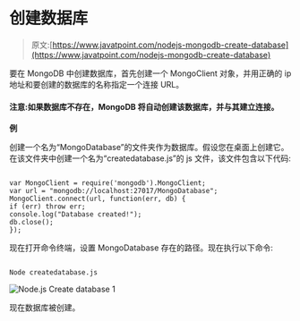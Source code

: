 # 创建数据库

> 原文:[https://www.javatpoint.com/nodejs-mongodb-create-database](https://www.javatpoint.com/nodejs-mongodb-create-database)

要在 MongoDB 中创建数据库，首先创建一个 MongoClient 对象，并用正确的 ip 地址和要创建的数据库的名称指定一个连接 URL。

#### 注意:如果数据库不存在，MongoDB 将自动创建该数据库，并与其建立连接。

**例**

创建一个名为“MongoDatabase”的文件夹作为数据库。假设您在桌面上创建它。在该文件夹中创建一个名为“createdatabase.js”的 js 文件，该文件包含以下代码:

```

var MongoClient = require('mongodb').MongoClient;
var url = "mongodb://localhost:27017/MongoDatabase";
MongoClient.connect(url, function(err, db) {
if (err) throw err;
console.log("Database created!");
db.close();
});

```

现在打开命令终端，设置 MongoDatabase 存在的路径。现在执行以下命令:

```

Node createdatabase.js

```

![Node.js Create database 1](../Images/0ed34f72c511c10b2e5661c42b51fa4d.png)

现在数据库被创建。